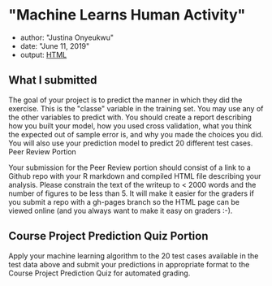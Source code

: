 # "Machine Learns Human Activity"

- author: "Justina Onyeukwu"
- date: "June 11, 2019"
- output: [HTML](PML.html)

## What I submitted

The goal of your project is to predict the manner in which they did the exercise. This is the "classe" variable in the training set. You may use any of the other variables to predict with. You should create a report describing how you built your model, how you used cross validation, what you think the expected out of sample error is, and why you made the choices you did. You will also use your prediction model to predict 20 different test cases.
Peer Review Portion

Your submission for the Peer Review portion should consist of a link to a Github repo with your R markdown and compiled HTML file describing your analysis. Please constrain the text of the writeup to < 2000 words and the number of figures to be less than 5. It will make it easier for the graders if you submit a repo with a gh-pages branch so the HTML page can be viewed online (and you always want to make it easy on graders :-).


## Course Project Prediction Quiz Portion

Apply your machine learning algorithm to the 20 test cases available in the test data above and submit your predictions in appropriate format to the Course Project Prediction Quiz for automated grading.


